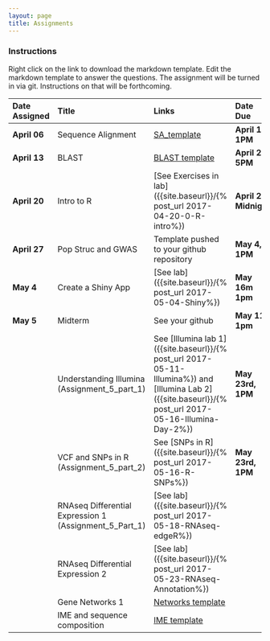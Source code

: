 ```yaml
---
layout: page
title: Assignments
---
```



### Instructions

Right click on the link to download the markdown template.  Edit the markdown template to answer the questions.  The assignment will be turned in via git.  Instructions on that will be forthcoming.

| Date Assigned | Title                                                  | Links                                                                                                                                                   | Date Due          |
|:--------------|:-------------------------------------------------------|:--------------------------------------------------------------------------------------------------------------------------------------------------------|:------------------|
| __April 06__  | Sequence Alignment                                     | [SA_template]({{site.baseurl}}/assignments/Assignment_1_SA_template.md)                                                                                 | __April 17, 1PM__ |
| __April 13__  | BLAST                                                  | [BLAST template]({{site.baseurl}}/assignments/Assignment_2_template.md)                                                                                 | __April 20, 5PM__  |
| __April 20__  | Intro to R                                             | [See Exercises in lab]({{site.baseurl}}/{% post_url 2017-04-20-0-R-intro%})                                                                             | __April 27, Midnight__   |
| __April 27__  | Pop Struc and GWAS                                     | Template pushed to your github repository                                                                                                               | __May 4, 1PM__ |
| __May 4__ | Create a Shiny App                                     | [See lab]({{site.baseurl}}/{% post_url 2017-05-04-Shiny%})                                                                                              | __May 16m 1pm__ |
| __May 5__ | Midterm                                                | See your github                                                                                                                                         | __May 11, 1pm__ |
|               | Understanding Illumina (Assignment_5_part_1)           | See [Illumina lab 1]({{site.baseurl}}/{% post_url 2017-05-11-Illumina%}) and [Illumina Lab 2]({{site.baseurl}}/{% post_url 2017-05-16-Illumina-Day-2%}) | __May 23rd, 1PM__ |
|               | VCF and SNPs in R (Assignment_5_part_2)                | See [SNPs in R]({{site.baseurl}}/{% post_url 2017-05-16-R-SNPs%})                                                                                       | __May 23rd, 1PM__ |
|               | RNAseq Differential Expression 1 (Assignment_5_Part_1) | [See lab]({{site.baseurl}}/{% post_url 2017-05-18-RNAseq-edgeR%})                                                                                       |                   |
|               | RNAseq Differential Expression 2                       | [See lab]({{site.baseurl}}/{% post_url 2017-05-23-RNAseq-Annotation%})                                                                                  |                   |
|               | Gene Networks 1                                        | [Networks template](Assignment_7_template.Rmd)                                                                                                          |                   |
|               | IME and sequence composition                           | [IME template](Assignment_8_template.md)                                                                                                                |                   |
